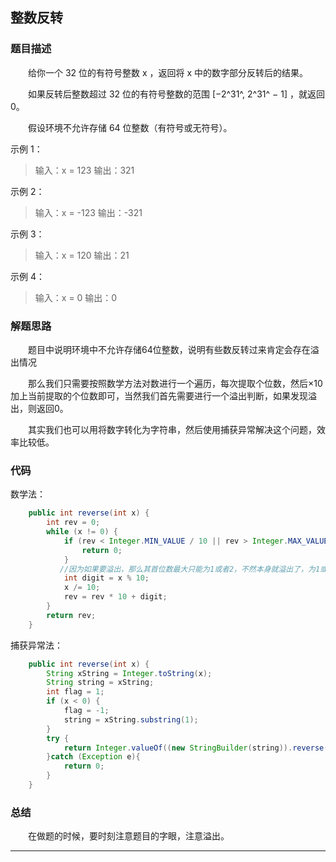 ## 整数反转
### 题目描述
&emsp;&emsp;给你一个 32 位的有符号整数 x ，返回将 x 中的数字部分反转后的结果。

&emsp;&emsp;如果反转后整数超过 32 位的有符号整数的范围 [−2^31^,  2^31^ − 1] ，就返回 0。

&emsp;&emsp;假设环境不允许存储 64 位整数（有符号或无符号）。

示例 1：

> 输入：x = 123
> 输出：321

示例 2：

> 输入：x = -123
> 输出：-321

示例 3：

> 输入：x = 120
> 输出：21

示例 4：

> 输入：x = 0
> 输出：0

### 解题思路
&emsp;&emsp;题目中说明环境中不允许存储64位整数，说明有些数反转过来肯定会存在溢出情况

&emsp;&emsp;那么我们只需要按照数学方法对数进行一个遍历，每次提取个位数，然后×10加上当前提取的个位数即可，当然我们首先需要进行一个溢出判断，如果发现溢出，则返回0。

&emsp;&emsp;其实我们也可以用将数字转化为字符串，然后使用捕获异常解决这个问题，效率比较低。

### 代码

数学法：

```java
    public int reverse(int x) {
        int rev = 0;
        while (x != 0) {
            if (rev < Integer.MIN_VALUE / 10 || rev > Integer.MAX_VALUE / 10) {
                return 0;
            }
           //因为如果要溢出，那么其首位数最大只能为1或者2，不然本身就溢出了，为1或者2就不用单独判断个位数了
            int digit = x % 10;
            x /= 10;
            rev = rev * 10 + digit;
        }
        return rev;
    }
```

捕获异常法：

```java
    public int reverse(int x) {
        String xString = Integer.toString(x);
        String string = xString;
        int flag = 1;
        if (x < 0) {
            flag = -1;
            string = xString.substring(1);
        }
        try {
            return Integer.valueOf((new StringBuilder(string)).reverse().toString()) * flag;
        }catch (Exception e){
            return 0;
        }
    }
```



### 总结

&emsp;&emsp;在做题的时候，要时刻注意题目的字眼，注意溢出。

* * *